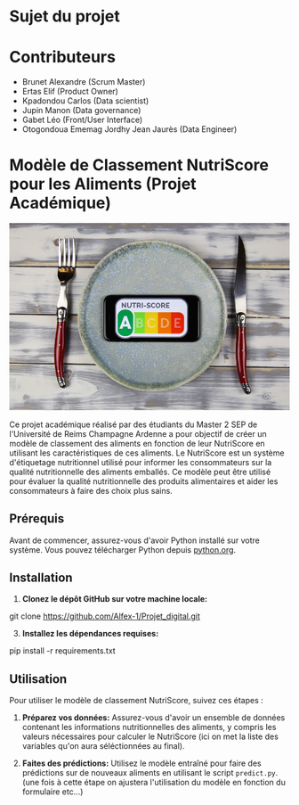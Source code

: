 # Sujet du projet



# Contributeurs

- Brunet Alexandre (Scrum Master)
- Ertas Elif (Product Owner)
- Kpadondou Carlos (Data scientist)
- Jupin Manon (Data governance)
- Gabet Léo (Front/User Interface)
- Otogondoua Ememag Jordhy Jean Jaurès (Data Engineer)

# Modèle de Classement NutriScore pour les Aliments (Projet Académique)

![Logo](https://github.com/Alfex-1/Projet_digital/blob/main/data/nutri.jpg)

Ce projet académique réalisé par des étudiants du Master 2 SEP de l'Université de Reims Champagne Ardenne a pour objectif de créer un modèle de classement des aliments en fonction de leur NutriScore en utilisant les caractéristiques de ces aliments.
Le NutriScore est un système d'étiquetage nutritionnel utilisé pour informer les consommateurs sur la qualité nutritionnelle des aliments emballés.
Ce modèle peut être utilisé pour évaluer la qualité nutritionnelle des produits alimentaires et aider les consommateurs à faire des choix plus sains.

## Prérequis

Avant de commencer, assurez-vous d'avoir Python installé sur votre système. Vous pouvez télécharger Python depuis [python.org](https://www.python.org/).

## Installation

1. **Clonez le dépôt GitHub sur votre machine locale:**

git clone https://github.com/Alfex-1/Projet_digital.git


3. **Installez les dépendances requises:**

pip install -r requirements.txt


## Utilisation

Pour utiliser le modèle de classement NutriScore, suivez ces étapes :

1. **Préparez vos données:** Assurez-vous d'avoir un ensemble de données contenant les informations nutritionnelles des aliments, y compris les valeurs nécessaires pour calculer le NutriScore (ici on met la liste des variables qu'on aura séléctionnées au final).

4. **Faites des prédictions:** Utilisez le modèle entraîné pour faire des prédictions sur de nouveaux aliments en utilisant le script `predict.py`.
(une fois à cette étape on ajustera l'utilisation du modèle en fonction du formulaire etc...)







